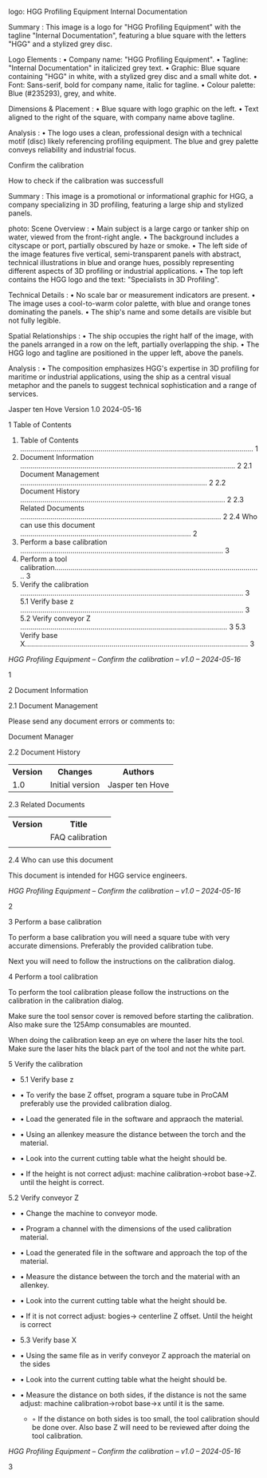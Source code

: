 logo: HGG Profiling Equipment Internal Documentation

Summary : This image is a logo for "HGG Profiling Equipment" with the tagline "Internal Documentation", featuring a blue square with the letters "HGG" and a stylized grey disc.

Logo Elements : 
  • Company name: "HGG Profiling Equipment".
  • Tagline: "Internal Documentation" in italicized grey text.
  • Graphic: Blue square containing "HGG" in white, with a stylized grey disc and a small white dot.
  • Font: Sans-serif, bold for company name, italic for tagline.
  • Colour palette: Blue (#235293), grey, and white.

Dimensions & Placement : 
  • Blue square with logo graphic on the left.
  • Text aligned to the right of the square, with company name above tagline.

Analysis : 
  • The logo uses a clean, professional design with a technical motif (disc) likely referencing profiling equipment. The blue and grey palette conveys reliability and industrial focus. <!-- figure, from page 0 (l=0.133,t=0.072,r=0.616,b=0.175), with ID 74c6d6f3-5129-49f7-b911-6334f60f3580 -->

Confirm the calibration

How to check if the calibration was successfull <!-- text, from page 0 (l=0.217,t=0.292,r=0.779,b=0.382), with ID ab9a872c-46bf-46dd-afb3-a319ebf1d68b -->

Summary : This image is a promotional or informational graphic for HGG, a company specializing in 3D profiling, featuring a large ship and stylized panels.

photo:
Scene Overview :
  • Main subject is a large cargo or tanker ship on water, viewed from the front-right angle.
  • The background includes a cityscape or port, partially obscured by haze or smoke.
  • The left side of the image features five vertical, semi-transparent panels with abstract, technical illustrations in blue and orange hues, possibly representing different aspects of 3D profiling or industrial applications.
  • The top left contains the HGG logo and the text: "Specialists in 3D Profiling".

Technical Details :
  • No scale bar or measurement indicators are present.
  • The image uses a cool-to-warm color palette, with blue and orange tones dominating the panels.
  • The ship's name and some details are visible but not fully legible.

Spatial Relationships :
  • The ship occupies the right half of the image, with the panels arranged in a row on the left, partially overlapping the ship.
  • The HGG logo and tagline are positioned in the upper left, above the panels.

Analysis :
  • The composition emphasizes HGG's expertise in 3D profiling for maritime or industrial applications, using the ship as a central visual metaphor and the panels to suggest technical sophistication and a range of services. <!-- figure, from page 0 (l=0.177,t=0.402,r=0.823,b=0.708), with ID d27ba9e3-e7a8-45b6-abe6-6e39ed54472b -->

Jasper ten Hove
Version 1.0
2024-05-16 <!-- text, from page 0 (l=0.135,t=0.848,r=0.290,b=0.918), with ID 4b9f72d2-bd0e-4af3-ba2d-f33ec21d6e87 -->

1 Table of Contents

1. Table of Contents .................................................................................................................... 1
2. Document Information ........................................................................................................... 2
    2.1    Document Management ............................................................................................. 2
    2.2    Document History ...................................................................................................... 2
    2.3    Related Documents .................................................................................................... 2
    2.4    Who can use this document ..................................................................................... 2
3. Perform a base calibration ..................................................................................................... 3
4. Perform a tool calibration....................................................................................................... 3
5. Verify the calibration ............................................................................................................... 3
    5.1    Verify base z ............................................................................................................... 3
    5.2    Verify conveyor Z ....................................................................................................... 3
    5.3    Verify base X............................................................................................................... 3 <!-- text, from page 0 (l=0.055,t=0.049,r=0.943,b=0.383), with ID 1cd4c845-6d31-42af-acf4-3d7ca0ed9f3e -->

*HGG Profiling Equipment – Confirm the calibration – v1.0 – 2024-05-16* <!-- marginalia, from page 0 (l=0.064,t=0.946,r=0.609,b=0.967), with ID b806b9db-6bb6-40b3-b157-03e43f04eebb -->

1 <!-- marginalia, from page 0 (l=0.819,t=0.948,r=0.839,b=0.965), with ID ae6093b3-6632-4a32-a4a6-bbc38f859e58 -->

2  Document Information <!-- text, from page 0 (l=0.058,t=0.050,r=0.500,b=0.091), with ID 23ea83d9-d51b-4cc8-bdbd-8938226b7057 -->

2.1  Document Management <!-- text, from page 0 (l=0.062,t=0.099,r=0.451,b=0.128), with ID 65ed417d-4765-4114-93d7-29dcdf33adb4 -->

Please send any document errors or comments to:

Document Manager

2.2  Document History <!-- text, from page 0 (l=0.063,t=0.134,r=0.934,b=0.209), with ID 361b0a6a-67c8-41ae-bf6c-424af07d896f -->

<table>
  <tr>
    <th>Version</th>
    <th>Changes</th>
    <th>Authors</th>
  </tr>
  <tr>
    <td>1.0</td>
    <td>Initial version</td>
    <td>Jasper ten Hove</td>
  </tr>
</table>

2.3  Related Documents <!-- text, from page 0 (l=0.064,t=0.215,r=0.933,b=0.282), with ID 484fff75-1076-41f2-8c30-27e6c0ed6394 -->

<table>
  <tr>
    <th>Version</th>
    <th>Title</th>
  </tr>
  <tr>
    <td></td>
    <td>FAQ calibration</td>
  </tr>
  <tr>
    <td></td>
    <td></td>
  </tr>
</table> <!-- table, from page 0 (l=0.066,t=0.290,r=0.932,b=0.346), with ID a55e4ce6-c46d-42cc-bcc7-f3fe75d748e2 -->

2.4  Who can use this document <!-- text, from page 0 (l=0.063,t=0.367,r=0.488,b=0.399), with ID b55f066b-8116-4086-8ab6-b4f50ded909d -->

This document is intended for HGG service engineers. <!-- text, from page 0 (l=0.065,t=0.405,r=0.481,b=0.426), with ID 512cc5de-42e8-4efd-8ae5-9722a5541c40 -->

*HGG Profiling Equipment – Confirm the calibration – v1.0 – 2024-05-16* <!-- marginalia, from page 0 (l=0.065,t=0.946,r=0.609,b=0.967), with ID 91aad1b0-5531-4ff0-af52-b49891e2bcd3 -->

2 <!-- marginalia, from page 0 (l=0.815,t=0.947,r=0.841,b=0.965), with ID d5a95aab-c5cc-4d9a-8714-d98b80d8b27d -->

3  Perform a base calibration

To perform a base calibration you will need a square tube with very accurate dimensions. Preferably the provided calibration tube. <!-- text, from page 0 (l=0.060,t=0.050,r=0.936,b=0.137), with ID 15fb3e21-cc8f-49d2-b632-7f700515b7c5 -->

Next you will need to follow the instructions on the calibration dialog. <!-- text, from page 0 (l=0.066,t=0.145,r=0.601,b=0.168), with ID 8fa047d9-5df6-4b00-a61b-286308e31d97 -->

4  Perform a tool calibration

To perform the tool calibration please follow the instructions on the calibration in the calibration dialog. <!-- text, from page 0 (l=0.064,t=0.209,r=0.862,b=0.274), with ID ceb8dc1e-124f-46cb-b205-f7074e0c5de6 -->

Make sure the tool sensor cover is removed before starting the calibration. Also make sure the 125Amp consumables are mounted. <!-- text, from page 0 (l=0.065,t=0.283,r=0.933,b=0.320), with ID b3b916bd-afe0-413e-b368-942353f1af29 -->

When doing the calibration keep an eye on where the laser hits the tool. Make sure the laser hits the black part of the tool and not the white part. <!-- text, from page 0 (l=0.066,t=0.332,r=0.934,b=0.369), with ID d039a643-e1da-4e4f-9603-dd08ea4c8554 -->

5  Verify the calibration <!-- text, from page 0 (l=0.063,t=0.411,r=0.467,b=0.448), with ID e12c2f9d-9bd9-4970-b2fb-ce996c00591f -->

- 5.1   Verify base z

- • To verify the base Z offset, program a square tube in ProCAM preferably use the provided calibration dialog.
- • Load the generated file in the software and appraoch the material.
- • Using an allenkey measure the distance between the torch and the material.
- • Look into the current cutting table what the height should be.
- • If the height is not correct adjust: machine calibration->robot base->Z. until the height is correct. <!-- text, from page 0 (l=0.064,t=0.460,r=0.894,b=0.609), with ID ac9c49fe-068d-493f-a5b4-713839e6a560 -->

5.2  Verify conveyor Z

- • Change the machine to conveyor mode.
- • Program a channel with the dimensions of the used calibration material.
- • Load the generated file in the software and approach the top of the material.
- • Measure the distance between the torch and the material with an allenkey.
- • Look into the current cutting table what the height should be.
- • If it is not correct adjust: bogies-> centerline Z offset.  Until the height is correct <!-- text, from page 0 (l=0.066,t=0.615,r=0.740,b=0.764), with ID 52b2ca79-f55e-4a7e-b1fe-5d945c85d24d -->

- 5.3 Verify base X
- • Using the same file as in verify conveyor Z approach the material on the sides
- • Look into the current cutting table what the height should be.
- • Measure the distance on both sides, if the distance is not the same adjust: machine calibration->robot base->x until it is the same.
  - ◦ If the distance on both sides is too small, the tool calibration should be done over. Also base Z will need to be reviewed after doing the tool calibration. <!-- text, from page 0 (l=0.066,t=0.771,r=0.908,b=0.916), with ID 5dd6a45a-d8ca-49b7-879e-057f35865376 -->

*HGG Profiling Equipment – Confirm the calibration – v1.0 – 2024-05-16* <!-- marginalia, from page 0 (l=0.067,t=0.947,r=0.607,b=0.966), with ID bfe3ce4e-4e38-4095-9bf5-8eea827ad687 -->

3 <!-- marginalia, from page 0 (l=0.818,t=0.948,r=0.838,b=0.963), with ID 946a3940-c5ef-41f7-bdf8-9636adb8d145 -->
